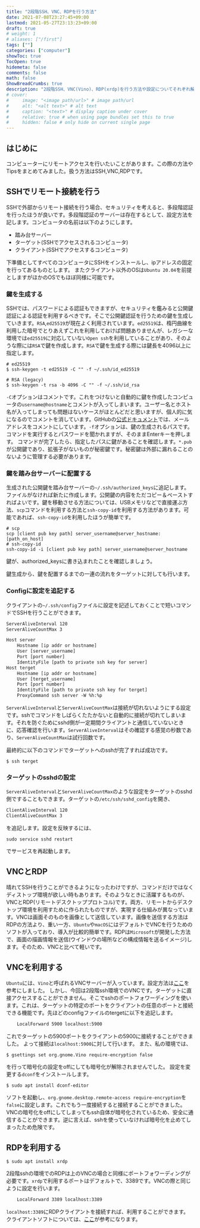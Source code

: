 ```yaml
---
title: "2段階SSH、VNC、RDPを行う方法"
date: 2021-07-08T23:27:45+09:00
lastmod: 2021-05-27T23:13:23+09:00
draft: true
# weight: 1
# aliases: ["/first"]
tags: [""]
categories: ["computer"]
showToc: true
TocOpen: true
hidemeta: false
comments: false
math: false
ShowBreadCrumbs: true
description: "2段階SSH、VNC(Vino)、RDP(xrdp)を行う方法や設定についてそれぞれ解説していきます"
# cover:
#     image: "<image path/url>" # image path/url
#     alt: "<alt text>" # alt text
#     caption: "<text>" # display caption under cover
#     relative: true # when using page bundles set this to true
#     hidden: false # only hide on current single page
---
```


## はじめに
コンピューターにリモートアクセスを行いたいことがあります。この際の方法やTipsをまとめてみました。扱う方法はSSH,VNC,RDPです。

## SSHでリモート接続を行う
SSHで外部からリモート接続を行う場合、セキュリティを考えると、多段階認証を行ったほうが良いです。多段階認証のサーバーは存在するとして、設定方法を記します。コンピュータの名前は以下のようにします。
- 踏み台サーバー
- ターゲット(SSHでアクセスされるコンピュータ) 
- クライアント(SSHでアクセスするコンピュータ)

下準備としてすべてのコンピュータにSSHをインストールし、ipアドレスの固定を行ってあるものとします。
またクライアント以外のOSは`Ubuntu 20.04`を前提としますがほかのOSでもほぼ同様に可能です。

### 鍵を生成する
SSHでは、パスワードによる認証もできますが、セキュリティを鑑みると公開鍵認証による認証を利用するべきです。そこで公開鍵認証を行うための鍵を生成していきます。`RSA`,`ed25519`が現在よく利用されています。`ed25519`は、楕円曲線を利用した暗号でとりあえずこれを利用しておけば問題ありませんが、レガシーな環境では`ed25519`に対応していない`Open ssh`を利用していることがあり、そのような際には`RSA`で鍵を作成します。`RSA`で鍵を生成する際には鍵長を4096以上に指定します。
```shell
# ed25519
$ ssh-keygen -t ed25519 -C "" -f ~/.ssh/id_ed25519

# RSA (legacy)
$ ssh-keygen -t rsa -b 4096 -C "" -f ~/.ssh/id_rsa
```
`-C`オプションはコメントです。これをつけないと自動的に鍵を作成したコンピュータの`username@hostname`とコメントが入ってしまいます。ユーザー名とホスト名が入ってしまっても問題はないケースがほとんどだと思いますが、個人的に気になるのでコメントを消しています。GitHubの[公式ドキュメント](https://docs.github.com/en/github/authenticating-to-github/connecting-to-github-with-ssh/generating-a-new-ssh-key-and-adding-it-to-the-ssh-agent)では、メールアドレスをコメントにしています。`-f`オプションは、鍵の生成されるパスです。  
コマンドを実行するとパスワードを聞かれますが、そのままEnterキーを押します。
コマンドが完了したら、指定したパスに鍵があることを確認します。`*.pub`が公開鍵であり、拡張子がないものが秘密鍵です。秘密鍵は外部に漏れることのないように管理する必要があります。

### 鍵を踏み台サーバーに配置する
生成された公開鍵を踏み台サーバーの`~/.ssh/authorized_keys`に追記します。ファイルがなければ新たに作成します。公開鍵の内容をただコピー＆ペーストすればよいです。鍵を移動させる方法については、USBメモリなどで直接運ぶ方法、`scp`コマンドを利用する方法と`ssh-copy-id`を利用する方法があります。可能であれば、`ssh-copy-id`を利用したほうが簡単です。
```shell
# scp
scp [client pub key path] server_username@server_hostname:[path_on_host]
# ssh-copy-id
ssh-copy-id -i [client pub key path] server_username@server_hostname
```
鍵が、authorized_keysに書き込まれたことを確認しましょう。

鍵生成から、鍵を配置するまでの一連の流れをターゲットに対しても行います。

### Configに設定を追記する
クライアントの`~/.ssh/config`ファイルに設定を記述しておくことで短いコマンドでSSHを行うことができます。
```txt
ServerAliveInterval 120
ServerAliveCountMax 3

Host server
    Hostname [ip addr or hostname]
    User [server_username]
    Port [port number]
    IdentityFile [path to private ssh key for server]
Host terget
    Hostname [ip addr or hostname]
    User [terget_username]
    Port [port number]
    IdentityFile [path to private ssh key for terget]
    ProxyCommand ssh server -W %h:%p
```
`ServerAliveInterval`と`ServerAliveCountMax`は接続が切れないようにする設定です。sshでコマンドをしばらくたたかないと自動的に接続が切れてしまいます。それを防ぐためにsshd側が一定期間クライアントと通信していないときに、応答確認を行います。`ServerAliveInterval`はその確認する感覚の秒数であり、`ServerAliveCountMax`は試行回数です。

最終的に以下のコマンドでターゲットへのsshが完了すれば成功です。
```shell
$ ssh terget
```
### ターゲットのsshdの設定
`ServerAliveInterval`と`ServerAliveCountMax`のような設定をターゲットのsshd側ですることもできます。ターゲットの`/etc/ssh/sshd_config`を開き、
```txt
ClientAliveInterval 120
ClientAliveCountMax 3
```
を追記します。設定を反映するには、
```shell
sudo service sshd restart
```
でサービスを再起動します。

## VNCとRDP
晴れてSSHを行うことができるようになったわけですが、コマンドだけではなくディストップ環境が欲しい時もあります。そのようなときに活躍するものが、VNCとRDP(リモートデスクトッププロトコル)です。両方、リモートからデスクトップ環境を利用すために作られたものですが、実現する仕組みが異なっています。VNCは画面そのものを画像として送信しています。画像を送信する方法はRDPの方法より、重い一方、`Ubuntu`や`macOS`にはデフォルトでVNCを行うためのソフトが入っており、導入が比較的簡単です。RDPは`Microsoft`が開発した方法で、画面の描画情報を送信(ウインドウの場所などの構成情報を送るイメージ)します。そのため、VNCと比べて軽いです。

## VNCを利用する
`Ubuntu`には、`Vino`と呼ばれるVNCサーバーが入っています。設定方法は[ここ](https://blog2.k05.biz/2020/04/ubuntu-vnc.html)を参考にしました。
しかし、今回は2段階ssh環境でのVNCです。ターゲットに直接アクセスすることができません。そこでsshのポートフォワーディングを使います。これは、ターゲットの特定のポートをクライアントの任意のポートと接続できる機能です。先ほどのconfigファイルのtergetに以下を追記します。
```txt
    LocalForward 5900 localhost:5900
```
これでターゲットの5900ポートをクライアントの5900に接続することができました。
よって接続は`localhost:5900`に対して行います。
また、私の環境では、
```shell
$ gsettings set org.gnome.Vino require-encryption false
```
を行って暗号化の設定をoffにしても暗号化が解除されませんでした。
設定を変更する`dconf`をインストールします。
```shell
$ sudo apt install dconf-editor
```
ソフトを起動し、`org.gnome.desktop.remote-access require-encryption`を`false`に設定します。これでもう一度接続すると接続することができました。VNCの暗号化をoffにしてしまってもssh自体が暗号化されているため、安全に通信することができます。逆に言えば、sshを使っていなければ暗号化を止めてしまったため危険です。

## RDPを利用する
```shell
$ sudo apt install xrdp
```
2段階sshの環境でのRDPは上のVNCの場合と同様にポートフォワーディングが必要です。`xrdp`で利用するポートはデフォルトで、3389です。VNCの際と同じように設定を行います。
```txt
    LocalForward 3389 localhost:3389
```
`localhost:3389`にRDPクライアントを接続すれば、利用することができます。クライアントソフトについては、[ここ](https://qiita.com/kotadora/items/400eb48e15311c0eb5bd)が参考になります。
